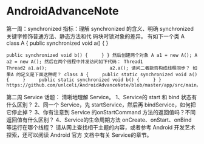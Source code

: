 # AndroidAdvanceNote
第一周：synchronized 指标：理解 synchronized 的含义、明确 synchronized 关键字修饰普通方法、静态方法和代 码块时锁对象的差异。 有如下一个类 A class A {     public synchronized void a() {     } 
 
    public synchronized void b() {     } } 然后创建两个对象 A a1 = new A(); A a2 = new A(); 然后在两个线程中并发访问如下代码： Thread1                     Thread2 a1.a();                       a2.a(); 请问二者能否构成线程同步？ 如果A 的定义是下面这种呢？ class A {     public static synchronized void a() {     }     public static synchronized void b() {     } } https://github.com/unlceli/AndroidAdvanceNote/blob/master/app/src/main/java/advance/li/androidadvancenote/01synchronized/synchronized.md
第二周  Service 话题：
清晰地理解 Service。 1、Service的 start 和 bind 状态有什么区别？ 2、同一个 Service，先 startService，然后再 bindService，如何把它停止掉？ 3、你有注意到 Service 的onStartCommand 方法的返回值吗？不同返回值有什么区别？ 4、Service的生命周期方法 onCreate、onStart、onBind 等运行在哪个线程？ 
请从网上查找相干主题的内容，或者参考 Android 开发艺术探索，还可以阅读 Android 官方 文档中有关 Service的章节。 
